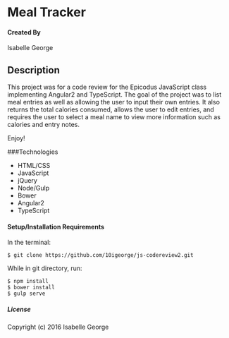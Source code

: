 # Meal Tracker

#### Created By
Isabelle George

## Description
This project was for a code review for the Epicodus JavaScript class implementing Angular2 and TypeScript. The goal of the project was to list meal entries as well as allowing the user to input their own entries. It also returns the total calories consumed, allows the user to edit entries, and requires the user to select a meal name to view more information such as calories and entry notes.

Enjoy!

###Technologies
- HTML/CSS
- JavaScript
- jQuery
- Node/Gulp
- Bower
- Angular2
- TypeScript

#### Setup/Installation Requirements

In the terminal:
```
$ git clone https://github.com/10igeorge/js-codereview2.git
```
While in git directory, run:
```
$ npm install
$ bower install
$ gulp serve
```

##### License

Copyright (c) 2016 Isabelle George
